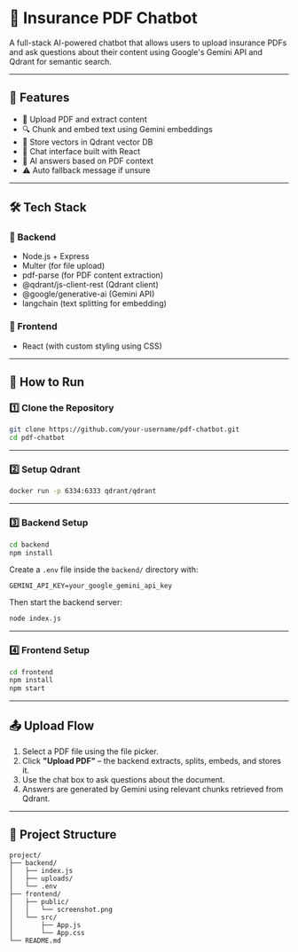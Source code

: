 # 🧾 Insurance PDF Chatbot

A full-stack AI-powered chatbot that allows users to upload insurance PDFs and ask questions about their content using Google's Gemini API and Qdrant for semantic search.

---

## 📌 Features

- 📄 Upload PDF and extract content  
- 🔍 Chunk and embed text using Gemini embeddings  
- 🧠 Store vectors in Qdrant vector DB  
- 💬 Chat interface built with React  
- 🤖 AI answers based on PDF context  
- ⚠️ Auto fallback message if unsure  

---

## 🛠️ Tech Stack

### 🔧 Backend
- Node.js + Express  
- Multer (for file upload)  
- pdf-parse (for PDF content extraction)  
- @qdrant/js-client-rest (Qdrant client)  
- @google/generative-ai (Gemini API)  
- langchain (text splitting for embedding)  

### 🎨 Frontend
- React (with custom styling using CSS)  

---

## 🚀 How to Run

### 1️⃣ Clone the Repository

```bash
git clone https://github.com/your-username/pdf-chatbot.git
cd pdf-chatbot
```

---

### 2️⃣ Setup Qdrant

```bash
docker run -p 6334:6333 qdrant/qdrant
```

---

### 3️⃣ Backend Setup

```bash
cd backend
npm install
```

Create a `.env` file inside the `backend/` directory with:

```
GEMINI_API_KEY=your_google_gemini_api_key
```

Then start the backend server:

```bash
node index.js
```

---

### 4️⃣ Frontend Setup

```bash
cd frontend
npm install
npm start
```

---

## 📤 Upload Flow

1. Select a PDF file using the file picker.  
2. Click **"Upload PDF"** – the backend extracts, splits, embeds, and stores it.  
3. Use the chat box to ask questions about the document.  
4. Answers are generated by Gemini using relevant chunks retrieved from Qdrant.  

---

## 📁 Project Structure

```
project/
├── backend/
│   ├── index.js
│   ├── uploads/
│   └── .env
├── frontend/
│   ├── public/
│   │   └── screenshot.png     
│   └── src/
│       ├── App.js
│       └── App.css
└── README.md

```
